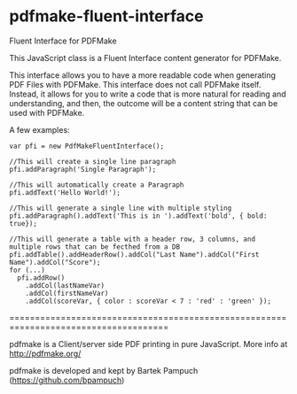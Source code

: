 # pdfmake-fluent-interface
Fluent Interface for PDFMake

This JavaScript class is a Fluent Interface content generator for PDFMake.

This interface allows you to have a more readable code when generating PDF Files with PDFMake. This interface does not call PDFMake itself. Instead, it allows for you to write a code that is more natural for reading and understanding, and then, the outcome will be a content string that can be used with PDFMake.

A few examples:

```
var pfi = new PdfMakeFluentInterface();

//This will create a single line paragraph
pfi.addParagraph('Single Paragraph');

//This will automatically create a Paragraph
pfi.addText('Hello World!');  

//This will generate a single line with multiple styling
pfi.addParagraph().addText('This is in ').addText('bold', { bold: true}); 

//This will generate a table with a header row, 3 columns, and multiple rows that can be fecthed from a DB
pfi.addTable().addHeaderRow().addCol("Last Name").addCol("First Name").addCol("Score");
for (...)
  pfi.addRow()
    .addCol(lastNameVar)
    .addCol(firstNameVar)
    .addCol(scoreVar, { color : scoreVar < 7 : 'red' : 'green' });
```

=====================================================================================

pdfmake is a Client/server side PDF printing in pure JavaScript.
More info at http://pdfmake.org/

pdfmake is developed and kept by Bartek Pampuch (https://github.com/bpampuch)
